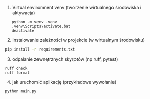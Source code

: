 1. Virtual enviromnent venv (tworzenie wirtualnego środowiska i aktywacja)
```
   python -m venv .venv
   .venv\Scripts\activate.bat
   deactivate
```
2. Instalowanie zależności w projekcie (w wirtualnym środowisku) 
```bash
pip install -r requirements.txt
```
3. odpalanie zewnętrznych skyrptów (np ruff, pytest)
```
ruff check 
ruff format
```
4. jak uruchomić aplikację (przykładowe wywołanie)
```
python main.py
```

